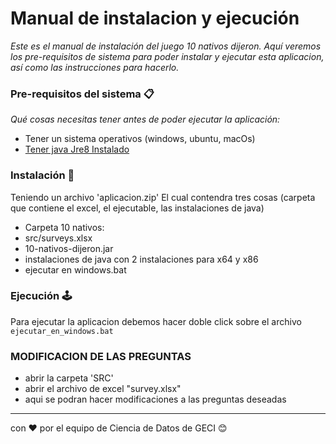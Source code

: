 # Manual de instalacion y ejecución

_Este es el manual de instalación del juego _10 nativos dijeron_. Aquí veremos los pre-requisitos de sistema para poder instalar y ejecutar esta aplicacion, así como las instrucciones para hacerlo._

### Pre-requisitos del sistema 📋

_Qué cosas necesitas tener antes de poder ejecutar la aplicación:_
- Tener un sistema operativos (windows, ubuntu, macOs)
- [Tener java Jre8 Instalado](https://www.oracle.com/mx/java/technologies/javase-jre8-downloads.html)


### Instalación 🔧

Teniendo un archivo 'aplicacion.zip'
El cual contendra tres cosas (carpeta que contiene el excel, el ejecutable, las instalaciones de java)
- Carpeta 10 nativos:
- src/surveys.xlsx
- 10-nativos-dijeron.jar
- instalaciones de java con 2 instalaciones para x64 y x86
- ejecutar en windows.bat

### Ejecución 🕹
Para ejecutar la aplicacion debemos hacer doble click sobre el archivo `ejecutar_en_windows.bat` 


### MODIFICACION DE LAS PREGUNTAS
- abrir la carpeta 'SRC'
- abrir el archivo de excel "survey.xlsx"
- aqui se podran hacer modificaciones a las preguntas deseadas

---
con ❤️ por el equipo de Ciencia de Datos de GECI 😊
